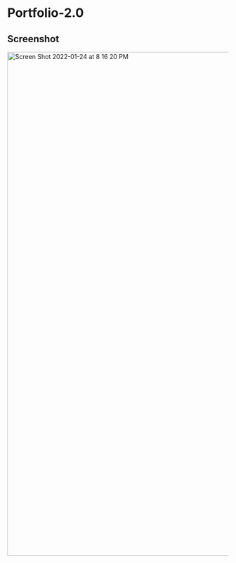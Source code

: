 # Portfolio-2.0

## Screenshot
<img width="1147" alt="Screen Shot 2022-01-24 at 8 16 20 PM" src="https://user-images.githubusercontent.com/88996409/150898482-7d466981-e9d3-46de-82d6-8e9812d3ae66.png">
